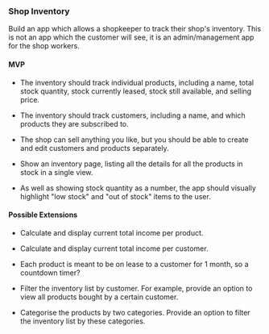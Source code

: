 ### Shop Inventory

Build an app which allows a shopkeeper to track their shop's inventory. This is not an app which the customer will see, it is an admin/management app for the shop workers.



#### MVP

* The inventory should track individual products, including a name, total stock quantity, stock currently leased, stock still available, and selling price.

* The inventory should track customers, including a name, and which products they are subscribed to.

* The shop can sell anything you like, but you should be able to create and edit customers and products separately.

* Show an inventory page, listing all the details for all the products in stock in a single view.

* As well as showing stock quantity as a number, the app should visually highlight "low stock" and "out of stock" items to the user.



#### Possible Extensions

* Calculate and display current total income per product.

* Calculate and display current total income per customer.

* Each product is meant to be on lease to a customer for 1 month, so a countdown timer?

* Filter the inventory list by customer. For example, provide an option to view all products bought by a certain customer.

* Categorise the products by two categories.   Provide an option to filter the inventory list by these categories.
